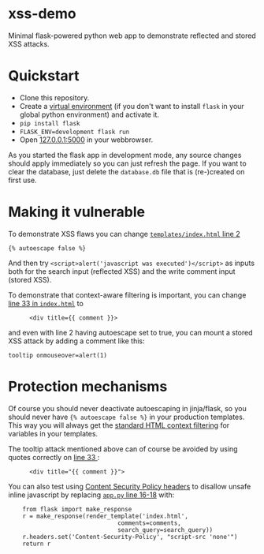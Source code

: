 # xss-demo
Minimal flask-powered python web app to demonstrate reflected and stored XSS attacks.

# Quickstart

* Clone this repository.
* Create a [virtual environment](https://virtualenvwrapper.readthedocs.io/) (if you don't want to install `flask` in your global python environment) and 
  activate it.
* `pip install flask`
* `FLASK_ENV=development flask run`
* Open [127.0.0.1:5000](http://127.0.0.1:5000/) in your webbrowser.

As you started the flask app in development mode, any source changes should apply immediately so you can just refresh
the page. If you want to clear the database, just delete the `database.db` file that is (re-)created on first use.

# Making it vulnerable

To demonstrate XSS flaws you can change [`templates/index.html` line 2](templates/index.html:2)
```
{% autoescape false %}
```
And then try `<script>alert('javascript was executed')</script>` as inputs both for the search input (reflected XSS) and 
the write comment input (stored XSS).

To demonstrate that context-aware filtering is important, you can change 
[line 33 in `index.html`](templates/index.html:33) to
```
      <div title={{ comment }}>
```

and even with line 2 having autoescape set to true, you can mount a stored XSS attack by adding a comment like this:
```
tooltip onmouseover=alert(1)
```

# Protection mechanisms

Of course you should never deactivate autoescaping in jinja/flask, so you should never have 
`{% autoescape false %}` in your production templates. This way you will always get the 
[standard HTML context filtering](http://flask.pocoo.org/docs/0.12/templating/#controlling-autoescaping)
for variables in your templates.


The tooltip attack mentioned above can of course be avoided by using quotes correctly on 
[line 33 ](templates/index.html:33):
```
      <div title="{{ comment }}">
```


You can also test using 
[Content Security Policy headers](https://developer.mozilla.org/en-US/docs/Web/HTTP/Headers/Content-Security-Policy) to 
disallow unsafe inline javascript by replacing [`app.py` line 16-18](app.py:16) with:

```
    from flask import make_response
    r = make_response(render_template('index.html',
                               comments=comments,
                               search_query=search_query))
    r.headers.set('Content-Security-Policy', "script-src 'none'")
    return r
```
